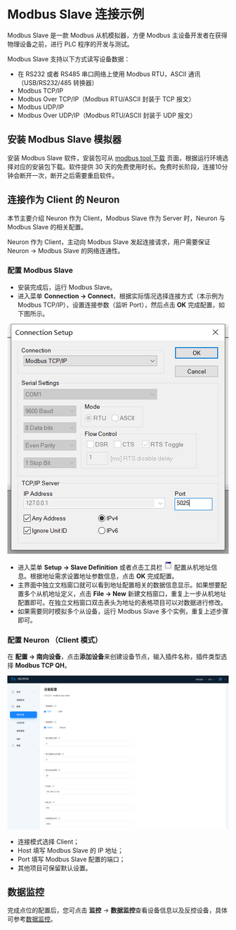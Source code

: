 # Modbus Slave 连接示例

Modbus Slave 是一款 Modbus 从机模拟器，方便 Modbus 主设备开发者在获得物理设备之前，进行 PLC 程序的开发与测试。

Modbus Slave 支持以下方式读写设备数据：

* 在 RS232 或者 RS485 串口网络上使用 Modbus RTU，ASCII 通讯（USB/RS232/485 转换器）
* Modbus TCP/IP
* Modbus Over TCP/IP（Modbus RTU/ASCII 封装于 TCP 报文）
* Modbus UDP/IP
* Modbus Over UDP/IP（Modbus RTU/ASCII 封装于 UDP 报文）

## 安装 Modbus Slave 模拟器

安装 Modbus Slave 软件，安装包可从 [modbus tool 下载](https://www.modbustools.com/download.html) 页面，根据运行环境选择对应的安装包下载。软件提供 30 天的免费使用时长。免费时长阶段，连接10分钟会断开一次，断开之后需要重启软件。

## 连接作为 Client 的 Neuron

本节主要介绍 Neuron 作为 Client，Modbus Slave 作为 Server 时，Neuron 与 Modbus Slave 的相关配置。

Neuron 作为 Client，主动向 Modbus Slave 发起连接请求，用户需要保证 Neuron -> Modbus Slave 的网络连通性。

### 配置 Modbus Slave

* 安装完成后，运行 Modbus Slave。
* 进入菜单 **Connection -> Connect**，根据实际情况选择连接方式（本示例为 Modbus TCP/IP），设置连接参数（监听 Port），然后点击 **OK** 完成配置，如下图所示。

![modbus-slave-connection-setup](../assets/modbus-slave-connection-setup.png)

* 进入菜单 **Setup -> Slave Definition** 或者点击工具栏 ![Slave Definition](../assets/mbpoll-definition-button.png) 配置从机地址信息。根据地址需求设置地址参数信息，点击 **OK** 完成配置。
* 主界面中独立文档窗口就可以看到地址配置相关的数据信息显示。如果想要配置多个从机地址定义，点击 **File -> New** 新建文档窗口，重复上一步从机地址配置即可。在独立文档窗口双击表头为地址的表格项目可以对数据进行修改。
* 如果需要同时模拟多个从设备，运行 Modbus Slave 多个实例，重复上述步骤即可。


### 配置 Neuron （Client 模式）

在 **配置 -> 南向设备**，点击**添加设备**来创建设备节点，输入插件名称，插件类型选择 **Modbus TCP QH**。

<img src="../assets/neuron-client-config.png" alt="image-20230711160257212" style="zoom:50%;" />

* 连接模式选择 Client；
* Host 填写 Modbus Slave 的 IP 地址；
* Port 填写 Modbus Slave 配置的端口；
* 其他项目可保留默认设置。

## 数据监控

完成点位的配置后，您可点击 **监控** -> **数据监控**查看设备信息以及反控设备，具体可参考[数据监控](../../../../../usage/monitoring.md)。


